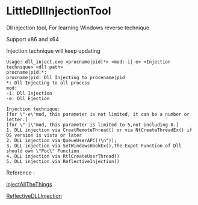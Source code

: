 # LittleDllInjectionTool
Dll injection tool, For learning Windows reverse technique

Support x86 and x64

Injection technique will keep updating

	Usage: dll_inject.exe <procname|pid|*> <mod:-i|-e> <Injection technique> <dll path>
	procname|pid|*:
  	procname|pid: Dll Injecting to procename|pid
	*: Dll Injecting to all process
	mod:
	-i: Dll Injection
	-e: Dll Ejection

	Injection technique:
	[for \"-e\"mod, this parameter is not limited, it can be a number or letter.]
	[for \"-i\"mod, this parameter is limited to 5,not including 0.]
	1. DLL injection via CreatRemoteThread() or via NtCreateThreadEx() if OS version is vista or later
	2. DLL injection via QueueUserAPC()\n"));
	3. DLL injection via SetWindowsHookEx(),The Expot Function of Dll should own \"Poc\" Function
	4. DLL injection via RtlCreateUserThread()
	5. DLL injection via ReflectiveInjection()
  
  Reference :
  
  [injectAllTheThings](https://github.com/DanielRTeixeira/injectAllTheThings)
  
  [ReflectiveDLLInjection](https://github.com/stephenfewer/ReflectiveDLLInjection)
  
